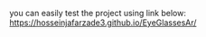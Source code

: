 you can easily test the project using link below:
https://hosseinjafarzade3.github.io/EyeGlassesAr/
